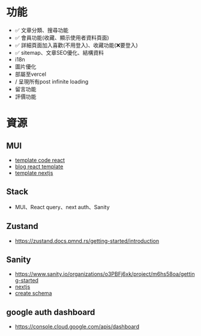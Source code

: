 # 功能

- ✅ 文章分類、搜尋功能
- ✅ 會員功能(收藏、顯示使用者資料頁面)
- ✅ 詳細頁面加入喜歡(不用登入)、收藏功能(❌要登入)
- ✅ sitemap、文章SEO優化、結構資料
- i18n
- 圖片優化
- 部屬至vercel
- / 呈現所有post infinite loading
- 留言功能
- 評價功能

# 資源

## MUI

- [template code react](https://github.com/mui/material-ui/tree/v7.3.1/docs/data/material/getting-started/templates/blog/components)
- [blog react template](https://codesandbox.io/embed/qm7xq4?module=/Blog.tsx&fontsize=12)
- [template nextjs](https://github.com/mui/material-ui/blob/master/examples/material-ui-nextjs-ts/src/app/layout.tsx)

## Stack

- MUI、React query、next auth、Sanity

## Zustand

- https://zustand.docs.pmnd.rs/getting-started/introduction

## Sanity

- https://www.sanity.io/organizations/o3PBFj6xk/project/m6hs58oa/getting-started
- [nextjs](https://www.sanity.io/docs/visual-editing/visual-editing-with-next-js-app-router)
- [create schema](https://www.sanity.io/learn/course/day-one-with-sanity-studio/creating-a-schema)

## google auth dashboard

- https://console.cloud.google.com/apis/dashboard
